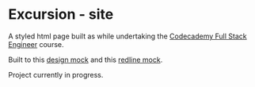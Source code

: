 # Excursion - site
A styled html page built as while undertaking the [Codecademy Full Stack Engineer](https://www.codecademy.com/learn/paths/full-stack-engineer-career-path) course. 

Built to this [design mock](https://content.codecademy.com/programs/freelance-one/excursion/mocks/excursion.png) and this [redline mock](https://content.codecademy.com/programs/freelance-one/excursion/mocks/excursion_redline.png). 

Project currently in progress.